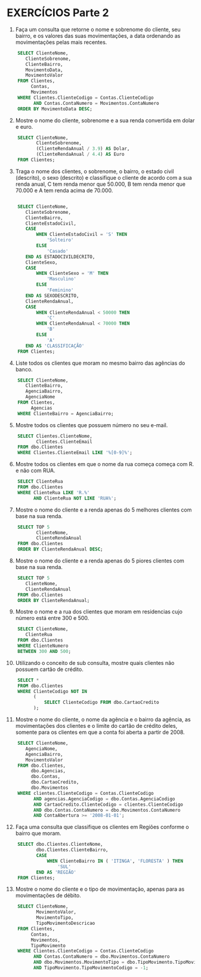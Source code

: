 # EXERCÍCIOS Parte 2

1) Faça um consulta que retorne o nome e sobrenome do cliente, seu bairro, e os valores das suas movimentações, a data ordenando as movimentações pelas mais recentes.

~~~sql
	SELECT ClienteNome,
       ClienteSobrenome,
       ClienteBairro,
       MovimentoData,
       MovimentoValor
	FROM Clientes,
		 Contas,
		 Movimentos
	WHERE Clientes.ClienteCodigo = Contas.ClienteCodigo
		  AND Contas.ContaNumero = Movimentos.ContaNumero
	ORDER BY MovimentoData DESC;
~~~

2) Mostre o nome do cliente, sobrenome e a sua renda convertida em dolar e euro.

~~~sql
	SELECT ClienteNome,
		   ClienteSobrenome,
		   (ClienteRendaAnual / 3.9) AS Dolar,
		   (ClienteRendaAnual / 4.4) AS Euro
	FROM Clientes;
~~~

3. Traga o nome dos clientes, o sobrenome, o bairro, o estado civil \(descrito\), o sexo \(descrito\) e classifique o cliente de acordo com a sua renda anual, C tem renda menor que 50.000, B tem renda menor que 70.000 e A tem renda acima de 70.000.

~~~sql

	SELECT ClienteNome,
       ClienteSobrenome,
       ClienteBairro,
       ClienteEstadoCivil,
       CASE
           WHEN ClienteEstadoCivil = 'S' THEN
               'Solteiro'
           ELSE
               'Casado'
       END AS ESTADOCIVILDECRITO,
       ClienteSexo,
       CASE
           WHEN ClienteSexo = 'M' THEN
               'Masculino'
           ELSE
               'Feminino'
       END AS SEXODESCRITO,
       ClienteRendaAnual,
       CASE
           WHEN ClienteRendaAnual < 50000 THEN
               'C'
           WHEN ClienteRendaAnual < 70000 THEN
               'B'
           ELSE
               'A'
       END AS 'CLASSIFICAÇÃO'
	FROM Clientes;
~~~

4. Liste todos os clientes que moram no mesmo bairro das agências do banco.

~~~sql
	SELECT ClienteNome,
       ClienteBairro,
       AgenciaBairro,
       AgenciaNome
	FROM Clientes,
		 Agencias
	WHERE ClienteBairro = AgenciaBairro;
~~~

5. Mostre todos os clientes que possuem número no seu e-mail.

~~~sql
	SELECT Clientes.ClienteNome,
		   Clientes.ClienteEmail
	FROM dbo.Clientes
	WHERE Clientes.ClienteEmail LIKE '%[0-9]%';
~~~

6. Mostre todos os clientes em que o nome da rua começa começa com R. e não com RUA.

~~~sql
	SELECT ClienteRua
	FROM dbo.Clientes
	WHERE ClienteRua LIKE 'R.%'
		  AND ClienteRua NOT LIKE 'RUA%';
~~~

7. Mostre o nome do cliente e a renda apenas do 5 melhores clientes com base na sua renda.

~~~sql
	SELECT TOP 5
		   ClienteNome,
		   ClienteRendaAnual
	FROM dbo.Clientes
	ORDER BY ClienteRendaAnual DESC;
~~~

8. Mostre o nome do cliente e a renda apenas do 5 piores clientes com base na sua renda.

~~~sql
	SELECT TOP 5
       ClienteNome,
       ClienteRendaAnual
	FROM dbo.Clientes
	ORDER BY ClienteRendaAnual;
~~~

9. Mostre o nome e a rua dos clientes que moram em residencias cujo número está entre 300 e 500.

~~~sql
	SELECT ClienteNome,
       ClienteRua
	FROM dbo.Clientes
	WHERE ClienteNumero
	BETWEEN 300 AND 500;
~~~

10. Utilizando o conceito de sub consulta, mostre quais clientes não possuem cartão de crédito.

~~~sql
	SELECT *
	FROM dbo.Clientes
	WHERE ClienteCodigo NOT IN
		  (
			  SELECT ClienteCodigo FROM dbo.CartaoCredito
		  );
~~~

11. Mostre o nome do cliente, o nome da agência e o bairro da agência, as movimentações dos clientes e o limite do cartão de crédito deles, somente para os clientes em que a conta foi aberta a partir de 2008.

~~~sql
	SELECT ClienteNome,
       AgenciaNome,
       AgenciaBairro,
       MovimentoValor
	FROM dbo.Clientes,
		 dbo.Agencias,
		 dbo.Contas,
		 dbo.CartaoCredito,
		 dbo.Movimentos
	WHERE clientes.ClienteCodigo = Contas.ClienteCodigo
		  AND agencias.AgenciaCodigo = dbo.Contas.AgenciaCodigo
		  AND CartaoCredito.ClienteCodigo = clientes.ClienteCodigo
		  AND dbo.Contas.ContaNumero = dbo.Movimentos.ContaNumero
		  AND ContaAbertura >= '2008-01-01';
~~~

12. Faça uma consulta que classifique os clientes em Regiões conforme o bairro que moram.

~~~sql
	SELECT dbo.Clientes.ClienteNome,
		   dbo.Clientes.ClienteBairro,
		   CASE
			   WHEN ClienteBairro IN ( 'ITINGA', 'FLORESTA' ) THEN
				   'SUL'
		   END AS 'REGIÃO'
	FROM Clientes;
~~~

13. Mostre o nome do cliente e o tipo de movimentação, apenas para as movimentações de débito.

~~~sql
	SELECT ClienteNome,
		   MovimentoValor,
		   MovimentoTipo,
		   TipoMovimentoDescricao
	FROM Clientes,
		 Contas,
		 Movimentos,
		 TipoMovimento
	WHERE Clientes.ClienteCodigo = Contas.ClienteCodigo
		  AND Contas.ContaNumero = dbo.Movimentos.ContaNumero
		  AND dbo.Movimentos.MovimentoTipo = dbo.TipoMovimento.TipoMovimentoCodigo
		  AND TipoMovimento.TipoMovimentoCodigo = -1;
~~~

